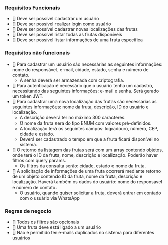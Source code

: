 ### Requisitos Funcionais
- [] Deve ser possível cadastrar um usuário
- [] Deve ser possível realizar login como usuário
- [] Deve ser possível cadastrar novas localizações das frutas
- [] Deve ser possível listar todas as frutas disponíveis 
- [] Deve ser possível listar informações de uma fruta específica

### Requisitos não funcionais
- [] Para cadastrar um usuário são necessárias as seguintes informações: nome do responsável, e-mail, cidade, estado, senha e número de contato.
  - A senha deverá ser armazenada com criptografia. 
- [] Para autenticação é necessário que o usuário tenha um cadastro, necessitando das seguintes informações: e-mail e senha. Será gerado um token JWT.
- [] Para cadastrar uma nova localização das frutas são necessárias as seguintes informações: nome da fruta, descrição, ID do usuário e localização.
  - A descrição deverá ter no máximo 300 caracteres.
  - O nome da fruta será do tipo ENUM com valores pré-definidos.
  - A localização terá os seguintes campos: logradouro, número, CEP, cidade e estado.
  - Deverá ser cadastrado o tempo em que a fruta ficará disponível no sistema. 
- [] O retorno da listagem das frutas será com um array contendo objetos, onde terá o ID da fruta, nome, descrição e localização. Poderão haver filtros com query params.
  - Os filtros da consulta serão: cidade, estado e nome da fruta.
- [] A solicitação de informações de uma fruta ocorrerá mediante retorno de um objeto contendo ID da fruta, nome da fruta, descrição e localização. Haverá também os dados do usuário: nome do responsável e número de contato.
  - O usuário, quando quiser solicitar a fruta, deverá entrar em contado com o usuário via WhatsApp

### Regras de negocio 
- [] Todos os filtros são opcionais
- [] Uma fruta deve está ligado a um usuário
- [] Não é permitido ter e-mails duplicados no sistema para diferentes usuários

